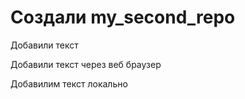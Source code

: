 # Создали my_second_repo

Добавили текст

Добавили текст через веб браузер


Добавилим текст локально